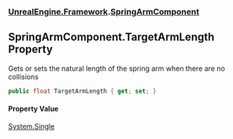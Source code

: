 ### [UnrealEngine.Framework](UnrealEngine_Framework.md 'UnrealEngine.Framework').[SpringArmComponent](SpringArmComponent.md 'UnrealEngine.Framework.SpringArmComponent')
## SpringArmComponent.TargetArmLength Property
Gets or sets the natural length of the spring arm when there are no collisions  
```csharp
public float TargetArmLength { get; set; }
```
#### Property Value
[System.Single](https://docs.microsoft.com/en-us/dotnet/api/System.Single 'System.Single')

